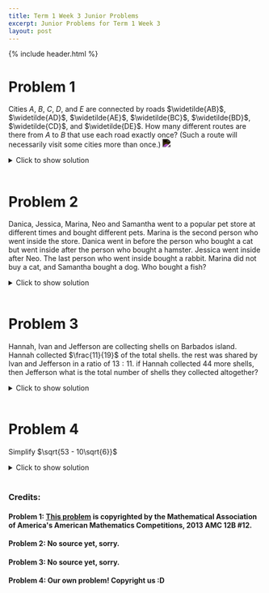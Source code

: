 ```yaml
---
title: Term 1 Week 3 Junior Problems
excerpt: Junior Problems for Term 1 Week 3
layout: post
---
```

{% include header.html %}

# Problem 1
Cities $A$, $B$, $C$, $D$, and $E$ are connected by roads $\widetilde{AB}$, $\widetilde{AD}$, $\widetilde{AE}$, $\widetilde{BC}$, $\widetilde{BD}$, $\widetilde{CD}$, and $\widetilde{DE}$. How many different routes are there from $A$ to $B$ that use each road exactly once? (Such a route will necessarily visit some cities more than once.)
<img src="https://latex.artofproblemsolving.com/c/a/d/cad21e9f9faa2994b8ed3c1a3acfbcc204d0b482.png" style="filter: invert(100%);">

<details>
<summary>Click to show solution</summary>
<h2>Solution</h2>
Note that cities $C$ and $E$ can be removed when counting paths because if a path goes in to $C$ or $E$, there is only one possible path to take out of cities $C$ or $E$. So the diagram is as follows:

<img src="https://latex.artofproblemsolving.com/d/3/4/d34c4d1dcb603a21f9aea344170bef5b1ba4ca4d.png" style="filter: invert(100%);">

Now we proceed with casework. Remember that there are two ways to travel from $A$ to $D$, $D$ to $A$, $B$ to $D$ and $D$ to $B$:
<br><br>
<h3>Case 1</h3>
$A \Rightarrow D$: From $D$, if the path returns to $A$, then the next path must go to $B\Rightarrow D \Rightarrow B$. There are $2 \cdot 1 \cdot 2 = 4$ possibilities of the path $ADABDB$. If the path goes to $D$ from $B$, then the path must continue with either $BDAB$ or $BADB$. There are $2 \cdot 2 \cdot 2 = 8$ possibilities. So, this case gives $4+8=12$ different possibilities.
<br><br>
<h3>Case 2</h3>
$A \Rightarrow B$: The path must continue with $BDADB$. There are $2 \cdot 2 = 4$ possibilities for this case.
<br><br>
Putting the two cases together gives $12+4 = \boxed{\textbf{(D)} \ 16}$
</details>
<br>

# Problem 2
Danica, Jessica, Marina, Neo and Samantha went to a popular pet store at different times and bought different pets. Marina is the second person who went inside the store. Danica went in before the person who bought a cat but went inside after the person who bought a hamster. Jessica went inside after Neo. The last person who went inside bought a rabbit. Marina did not buy a cat, and Samantha bought a dog. Who bought a fish?
<details>
<summary>Click to show solution</summary>
<h2>Solution</h2>
<img src="{{ site.baseurl }}/static/IMG_3460.jpeg" style="filter: invert(100%);">
<br>
</details>
<br>

# Problem 3
Hannah, Ivan and Jefferson are collecting shells on Barbados island. Hannah collected $\frac{11}{19}$ of the total shells. the rest was shared by Ivan and Jefferson in a ratio of $13:11$. if Hannah collected 44 more shells, then Jefferson what is the total number of shells they collected altogether?
<details>
<summary>Click to show solution</summary>
<h2>Solution</h2>
<img src="{{ site.baseurl }}/static/IMG_3462.png" style="filter: invert(100%);">
<br>
</details>
<br>

# Problem 4
Simplify $\sqrt{53 - 10\sqrt{6}}$
<details>
<summary>Click to show solution</summary>
<h2>Solution</h2>
<img src="{{ site.baseurl }}/static/IMG_3135.jpg">
<br>
</details>
<br>

### Credits:
#### Problem 1: [This problem](https://artofproblemsolving.com/wiki/index.php/2013_AMC_12B_Problems/Problem_12) is copyrighted by the Mathematical Association of America's American Mathematics Competitions, 2013 AMC 12B #12.
#### Problem 2: No source yet, sorry.
#### Problem 3: No source yet, sorry.
#### Problem 4: Our own problem! Copyright us :D